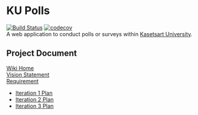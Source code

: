 # KU Polls
[![Build Status](https://app.travis-ci.com/danyouknowme/ku-polls.svg?branch=iteration2)](https://app.travis-ci.com/danyouknowme/ku-polls)
[![codecov](https://codecov.io/gh/danyouknowme/ku-polls/branch/iteration2/graph/badge.svg?token=21YHPV23YA)](https://codecov.io/gh/danyouknowme/ku-polls)
<br>
A web application to conduct polls or surveys within [Kasetsart University](https://www.ku.ac.th/th).

## Project Document
  [Wiki Home](https://github.com/danyouknowme/ku-polls/wiki)<br>
  [Vision Statement](https://github.com/danyouknowme/ku-polls/wiki/Vision-Statement)<br>
  [Requirement](https://github.com/danyouknowme/ku-polls/wiki/Requirements)<br>
  
  - [Iteration 1 Plan](https://github.com/danyouknowme/ku-polls/wiki/Iteration-1-Plan)<br>
  - [Iteration 2 Plan](https://github.com/danyouknowme/ku-polls/wiki/Iteration-2-Plan)<br>
  - [Iteration 3 Plan](https://github.com/danyouknowme/ku-polls/wiki/Iteration-3-Plan)
